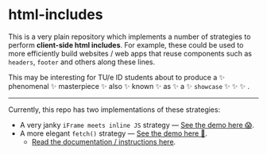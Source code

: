 # html-includes

This is a very plain repository which implements a number of strategies to perform <b>client-side html includes</b>. For example, these could be used to more efficiently build websites / web apps that reuse components such as `headers`, `footer` and others along these lines.

This may be interesting for TU/e ID students about to produce a ✨ phenomenal ✨ masterpiece  ✨ also ✨ known ✨ as ✨ a  ✨ `showcase`  ✨  ✨  ✨ .

___

Currently, this repo has two implementations of these strategies:

* A very janky `iFrame meets inline JS` strategy — [See the demo here 😱](https://ajgeel.github.io/html-includes/iframe).
* A more elegant `fetch()` strategy — [See the demo here 👀](https://ajgeel.github.io/html-includes/iframe).
  * [Read the documentation / instructions here](https://github.com/AJGeel/html-includes/tree/main/fetch).
